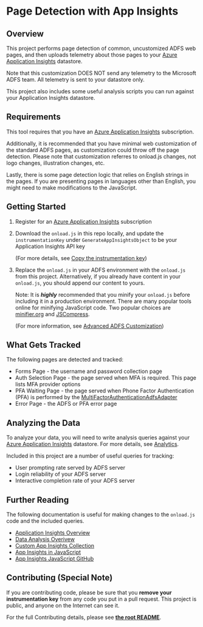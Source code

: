 # Page Detection with App Insights 

## Overview

This project performs page detection of common, uncustomized ADFS web pages, and then uploads 
telemetry about those pages to your [Azure Application Insights](https://azure.microsoft.com/en-us/services/application-insights/) datastore. 

Note that this customization DOES NOT send any telemetry to the Microsoft ADFS team. All telemetry is sent to your datastore only.

This project also includes some useful analysis scripts you can run against your Application Insights datastore. 

## Requirements

This tool requires that you have an [Azure Application Insights](https://azure.microsoft.com/en-us/services/application-insights/) subscription.

Additionally, it is recommended that you have minimal web customization of the standard ADFS pages, as customization could throw off the page 
detection. Please note that customization referres to onload.js changes, not logo changes, illustration changes, etc. 

Lastly, there is some page detection logic that relies on English strings in the pages. If you are presenting pages in languages other than 
English, you might need to make modifications to the JavaScript.

## Getting Started 

1. Register for an [Azure Application Insights](https://azure.microsoft.com/en-us/services/application-insights/) subscription

2. Download the ```onload.js``` in this repo locally, and update the ```instrumentationKey``` under ```GenerateAppInsightsObject``` to be your Application Insights API key

     (For more details, see [Copy the instrumentation key](https://docs.microsoft.com/en-us/azure/application-insights/app-insights-create-new-resource#copy-the-instrumentation-key))

3. Replace the ```onload.js``` in your ADFS environment with the ```onload.js``` from this project. Alternatively, if you already have content in your ```onload.js```, you 
should append our content to yours. 

    Note: It is *__highly__* recommended that you minify your ```onload.js``` before including it in a production environment. There are many popular tools online 
    for minifying JavaScript code. Two popular choices are [minifier.org](http://www.minifier.org/) and [JSCompress](https://jscompress.com/).

     (For more information, see [Advanced ADFS Customization](https://docs.microsoft.com/en-us/windows-server/identity/ad-fs/operations/advanced-customization-of-ad-fs-sign-in-pages))

## What Gets Tracked

The following pages are detected and tracked:

* Forms Page - the username and password collection page 
* Auth Selection Page - the page served when MFA is required. This page lists MFA provider options
* PFA Waiting Page - the page served when Phone Factor Authentication (PFA) is performed by the [MultiFactorAuthenticationAdfsAdapter](https://docs.microsoft.com/en-us/azure/multi-factor-authentication/multi-factor-authentication-get-started-adfs-w2k12)
* Error Page - the ADFS or PFA error page 


## Analyzing the Data

To analyze your data, you will need to write analysis queries against your [Azure Application Insights](https://azure.microsoft.com/en-us/services/application-insights/) datastore. 
For more details, see [Analytics](https://docs.microsoft.com/en-us/azure/application-insights/app-insights-analytics).

Included in this project are a number of useful queries for tracking: 

* User prompting rate served by ADFS server 
* Login reliability of your ADFS server
* Interactive completion rate of your ADFS server

## Further Reading 

The following documentation is useful for making changes to the ```onload.js``` code and the included queries.

* [Application Insights Overview](https://docs.microsoft.com/en-us/azure/application-insights/app-insights-overview)
* [Data Analysis Overivew](https://docs.microsoft.com/en-us/azure/application-insights/app-insights-analytics-tour)
* [Custom App Insights Collection](https://docs.microsoft.com/en-us/azure/application-insights/app-insights-api-custom-events-metrics#_flushing-data)
* [App Insights in JavaScript](https://docs.microsoft.com/en-us/azure/application-insights/app-insights-javascript)
* [App Insights JavaScript GitHub](https://github.com/Microsoft/ApplicationInsights-JS/blob/master/API-reference.md)

## Contributing (Special Note)

If you are contributing code, please be sure that you __remove your instrumentation key__ from any code you 
put in a pull request. This project is public, and anyone on the Internet can see it.

For the full Contributing details, please see __[the root README](../adfsWebCustomization)__.